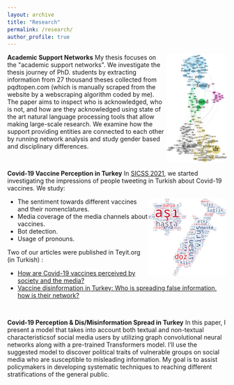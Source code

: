 ```yaml
---
layout: archive
title: "Research"
permalink: /research/
author_profile: true
---
```


<img style="float: right;" src="/images/academic_network.png" alt="Academic Network" width="140"/>

**Academic Support Networks**
My thesis focuses on the "academic support networks". We investigate the thesis journey of PhD. students by extracting information from 27 thousand theses collected from pqdtopen.com (which is manually scraped from the website by a webscraping algorithm coded by me). The paper aims to inspect who is acknowledged, who is not, and how are they acknowledged using state of the art natural language processing tools that allow making large-scale research.
We examine how the support providing entities are connected to each other by running network analysis and study gender based and disciplinary differences.

&nbsp;


**Covid-19 Vaccine Perception in Turkey**
In [SICSS 2021](https://sicss.io/2021/istanbul/), we started investigating the impressions of people tweeting in Turkish about Covid-19 vaccines. We study:

<img style="float: right;" src="/images/vac_wordcloud.png" alt="WordCloud" width="180"/>

  - The sentiment towards different vaccines and their nomenclatures.
  - Media coverage of the media channels about vaccines.
  - Bot detection.
  - Usage of pronouns.

Two of our articles were published in Teyit.org (in Turkish) :
  - [How are Covid-19 vaccines perceived by society and the media?](https://teyit.org/teyitpedia-turkiyede-covid-19-asilari-toplum-tarafindan-nasil-algilaniyor)
  - [Vaccine disinformation in Turkey: Who is spreading false information, how is their network?](https://teyit.org/teyitpedia-turkiyede-asi-dezenformasyonu-yanlis-bilgiyi-kimler-yayiyor-iliski-aglari-ne)

&nbsp;

**Covid-19 Perception & Dis/Misinformation Spread in Turkey**
In this paper, I present a model that takes into account both textual and non-textual characteristicsof social media users by utilizing graph convolutional neural networks along with a pre-trained Transformers model.  I’ll use the suggested model to discover political traits of vulnerable groups on social media who are susceptible to misleading information.  My goal is to assist policymakers in developing systematic techniques to reaching different stratifications of the general public.
